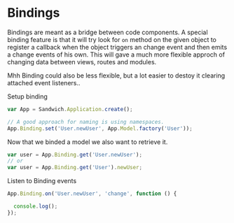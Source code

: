 # Bindings

Bindings are meant as a bridge between code components. A special binding feature is that it will try look for `on` method on the given object to register a callback when the object triggers an change event and then emits a change events of his own. This will gave a much more flexible approch of changing data between views, routes and modules.

Mhh Binding could also be less flexible, but a lot easier to destoy it clearing attached event listeners..

Setup binding

~~~js
var App = Sandwich.Application.create();

// A good approach for naming is using namespaces.
App.Binding.set('User.newUser', App.Model.factory('User'));
~~~

Now that we binded a model we also want to retrieve it.

~~~js
var user = App.Binding.get('User.newUser');
// or
var user = App.Binding.get('User').newUser;
~~~

Listen to Binding events

~~~js
App.Binding.on('User.newUser', 'change', function () {

  console.log();
});
~~~
